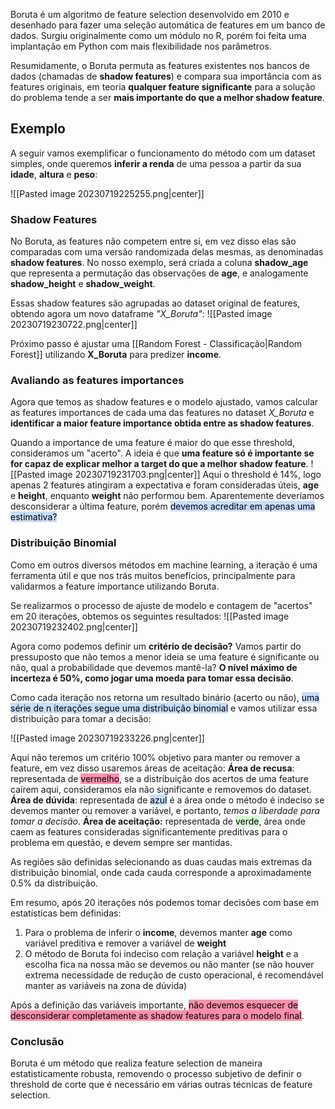 Boruta é um algoritmo de feature selection desenvolvido em 2010 e desenhado para fazer uma seleção automática de features em um banco de dados. Surgiu originalmente como um módulo no R, porém foi feita uma implantação em Python com mais flexibilidade nos parâmetros.

Resumidamente, o Boruta permuta as features existentes nos bancos de dados (chamadas de **shadow features**) e compara sua importância com as features originais, em teoria **qualquer feature significante** para a solução do problema tende a ser **mais importante do que a melhor shadow feature**.

## Exemplo
A seguir vamos exemplificar o funcionamento do método com um dataset simples, onde queremos **inferir a renda** de uma pessoa a partir da sua **idade**, **altura** e **peso**:

![[Pasted image 20230719225255.png|center]]

### Shadow Features
No Boruta, as features não competem entre si, em vez disso elas são comparadas com uma versão randomizada delas mesmas, as denominadas **shadow features**. No nosso exemplo, será criada a coluna **shadow_age** que representa a permutação das observações de **age**, e analogamente **shadow_height** e **shadow_weight**.

Essas shadow features são agrupadas ao dataset original de features, obtendo agora um novo dataframe *"X_Boruta"*:
![[Pasted image 20230719230722.png|center]]

Próximo passo é ajustar uma [[Random Forest - Classificação|Random Forest]] utilizando **X_Boruta** para predizer **income**.

### Avaliando as features importances
Agora que temos as shadow features e o modelo ajustado, vamos calcular as features importances de cada uma das features no dataset *X_Boruta* e **identificar a maior feature importance obtida entre as shadow features**.

Quando a importance de uma feature é maior do que esse threshold, consideramos um "acerto". A ideia é que **uma feature só é importante se for capaz de explicar melhor a target do que a melhor shadow feature**.
![[Pasted image 20230719231703.png|center]]
Aqui o threshold é 14%, logo apenas 2 features atingiram a expectativa e foram consideradas úteis, **age** e **height**, enquanto **weight** não performou bem. Aparentemente deveríamos desconsiderar a última feature, porém <mark style="background: #ADCCFFA6;">devemos acreditar em apenas uma estimativa?</mark>

### Distribuição Binomial
Como em outros diversos métodos em machine learning, a iteração é uma ferramenta útil e que nos trás muitos benefícios, principalmente para validarmos a feature importance utilizando Boruta.

Se realizarmos o processo de ajuste de modelo e contagem de "acertos" em 20 iterações, obtemos os seguintes resultados:
![[Pasted image 20230719232402.png|center]]

Agora como podemos definir um **critério de decisão?** Vamos partir do pressuposto que não temos a menor ideia se uma feature é significante ou não, qual a probabilidade que devemos mantê-la? **O nível máximo de incerteza é 50%, como jogar uma moeda para tomar essa decisão**. 

Como cada iteração nos retorna um resultado binário (acerto ou não), <mark style="background: #ADCCFFA6;">uma série de n iterações segue uma distribuição binomial</mark> e vamos utilizar essa distribuição para tomar a decisão:

![[Pasted image 20230719233226.png|center]]

Aqui não teremos um critério 100% objetivo para manter ou remover a feature, em vez disso usaremos áreas de aceitação:
**Área de recusa**: representada de <mark style="background: #FF5582A6;">vermelho</mark>, se a distribuição dos acertos de uma feature caírem aqui, consideramos ela não significante e removemos do dataset.
**Área de dúvida**: representada de <mark style="background: #ADCCFFA6;">azul</mark> é a área onde o método é indeciso se devemos manter ou remover a variável, e portanto, *temos a liberdade para tomar a decisão*.
**Área de aceitação:** representada de <mark style="background: #BBFABBA6;">verde</mark>, área onde caem as features consideradas significantemente preditivas para o problema em questão, e devem sempre ser mantidas.

As regiões são definidas selecionando as duas caudas mais extremas da distribuição binomial, onde cada cauda corresponde a aproximadamente 0.5% da distribuição.

Em resumo, após 20 iterações nós podemos tomar decisões com base em estatísticas bem definidas:
1. Para o problema de inferir o **income**, devemos manter **age** como variável preditiva e remover a variável de **weight**
2. O método de Boruta foi indeciso com relação a variável **height** e a escolha fica na nossa mão se devemos ou não manter (se não houver extrema necessidade de redução de custo operacional, é recomendável manter as variáveis na zona de dúvida)

Após a definição das variáveis importante, <mark style="background: #FF5582A6;">não devemos esquecer de desconsiderar completamente as shadow features para o modelo final</mark>.

### Conclusão
Boruta é um método que realiza feature selection de maneira estatisticamente robusta, removendo o processo subjetivo de definir o threshold de corte que é necessário em várias outras técnicas de feature selection.